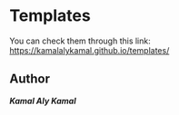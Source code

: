 # Templates
You can check them through this link:<br>
https://kamalalykamal.github.io/templates/
## Author
<em><b>Kamal Aly Kamal</b></em>
